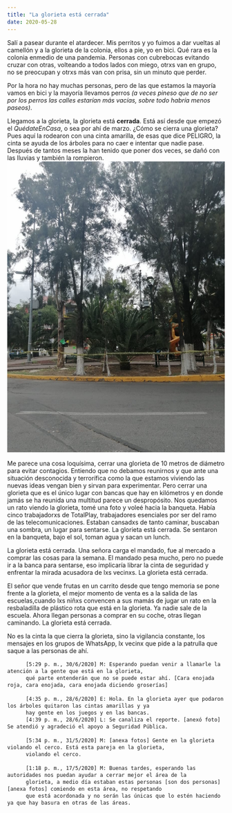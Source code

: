 ```yaml
---
title: "La glorieta está cerrada"
date: 2020-05-28
---
```

Salí a pasear durante el atardecer. Mis perritos y yo fuimos a dar vueltas al camellón y a la glorieta de la colonia, ellos a pie, yo en bici.
Qué rara es la colonia enmedio de una pandemia. Personas con cubrebocas evitando cruzar con otras, volteando a todos lados con miego, otrxs van en grupo, no se preocupan y otrxs más van con prisa, sin un minuto que perder.

Por la hora no hay muchas personas, pero de las que estamos la mayoría vamos en bici y la mayoría llevamos perros *(a veces pineso que de no ser por los perros las calles estarían más vacías, sobre todo habría menos paseos)*.

Llegamos a la glorieta, la glorieta está **cerrada**. Está así desde que empezó el *QuédateEnCasa*, o sea por ahí de marzo. ¿Cómo se cierra una glorieta?
Pues aquí la rodearon con una cinta amarilla, de esas que dice PELIGRO, la cinta se ayuda de los árboles para no caer e intentar que nadie pase. Después de tantos meses la han tenido que poner dos veces, se dañó con las lluvias y también la rompieron.
![glowrieta](/images/glowrieta.jpeg)

Me parece una cosa loquísima, cerrar una glorieta de 10 metros de diámetro para evitar contagios. Entiendo que no debamos reunirnos y que ante una situación desconocida y terrorífica como la que estamos viviendo las nuevas ideas vengan bien y sirvan para experimentar. Pero cerrar una glorieta que es el único lugar con bancas que hay en kilómetros y en donde jamás se ha reunida una multitud parece un despropósito.
Nos quedamos un rato viendo la glorieta, tomé una foto y voleé hacia la banqueta. Había cinco trabajadorxs de TotalPlay, trabajadores esenciales por ser del ramo de las telecomunicaciones. Estaban cansadxs de tanto caminar, buscaban una sombra, un lugar para sentarse. La glorieta está cerrada.
Se sentaron en la banqueta, bajo el sol, toman agua y sacan un lunch.

La glorieta está cerrada. Una señora carga el mandado, fue al mercado a comprar las cosas para la semana. El mandado pesa mucho, pero no puede ir a la banca para sentarse, eso implicaría librar la cinta de seguridad y enfrentar la mirada acusadora de lxs vecinxs. La glorieta está cerrada.

El señor que vende frutas en un carrito desde que tengo memoria se pone frente a la glorieta, el mejor momento de venta es a la salida de las escuelas,cuando lxs niñxs convencen a sus mamás de jugar un rato en la resbaladilla de plástico rota que está en la glorieta. Ya nadie sale de la escuela. Ahora llegan personas a comprar en su coche, otras llegan caminando. La glorieta está cerrada.

No es la cinta la que cierra la glorieta, sino la vigilancia constante, los mensajes en los grupos de WhatsApp, lx vecinx que pide a la patrulla que saque a las personas de ahí.


          [5:29 p. m., 30/6/2020] M: Esperando puedan venir a llamarle la atención a la gente que está en la glorieta, 
          qué parte entenderán que no se puede estar ahí. [Cara enojada roja, cara enojada, cara enojada diciendo groserías]
          
          [4:35 p. m., 28/6/2020] E: Hola. En la glorieta ayer que podaron los árboles quitaron las cintas amarillas y ya
          hay gente en los juegos y en las bancas.
          [4:39 p. m., 28/6/2020] L: Se canaliza el reporte. [anexó foto] Se atendió y agradeció el apoyo a Seguridad Pública.
          
          [5:34 p. m., 31/5/2020] M: [anexa fotos] Gente en la glorieta violando el cerco. Está esta pareja en la glorieta, 
          violando el cerco.
          
          [1:18 p. m., 17/5/2020] M: Buenas tardes, esperando las autoridades nos puedan ayudar a cerrar mejor el área de la 
          glorieta, a medio día estaban estas personas [son dos personas] [anexa fotos] comiendo en esta área, no respetando 
          que está acordonada y no serán las únicas que lo estén haciendo ya que hay basura en otras de las áreas.
          
          
          
